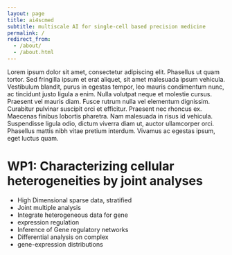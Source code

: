 ```yaml
---
layout: page
title: ai4scmed
subtitle: multiscale AI for single-cell based precision medicine
permalink: /
redirect_from:
  - /about/
  - /about.html
---
```



Lorem ipsum dolor sit amet, consectetur adipiscing elit. Phasellus ut quam
tortor. Sed fringilla ipsum et erat aliquet, sit amet malesuada ipsum
vehicula. Vestibulum blandit, purus in egestas tempor, leo mauris condimentum
nunc, ac tincidunt justo ligula a enim. Nulla volutpat neque et molestie
cursus. Praesent vel mauris diam. Fusce rutrum nulla vel elementum dignissim.
Curabitur pulvinar suscipit orci et efficitur. Praesent nec rhoncus ex.
Maecenas finibus lobortis pharetra. Nam malesuada in risus id vehicula.
Suspendisse ligula odio, dictum viverra diam ut, auctor ullamcorper orci.
Phasellus mattis nibh vitae pretium interdum. Vivamus ac egestas ipsum, eget
luctus quam.


# WP1: Characterizing cellular heterogeneities by joint analyses

- High Dimensional sparse data, stratified
- Joint multiple analysis
- Integrate heterogeneous data for gene
- expression regulation
- Inference of Gene regulatory networks
- Differential analysis on complex
- gene-expression distributions
